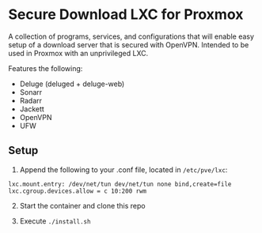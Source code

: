 # Secure Download LXC for Proxmox
A collection of programs, services, and configurations that will enable easy setup of a download server that is secured with OpenVPN.
Intended to be used in Proxmox with an unprivileged LXC.  

Features the following:
- Deluge (deluged + deluge-web)
- Sonarr
- Radarr
- Jackett
- OpenVPN
- UFW

## Setup
1. Append the following to your .conf file, located in `/etc/pve/lxc`:
```
lxc.mount.entry: /dev/net/tun dev/net/tun none bind,create=file
lxc.cgroup.devices.allow = c 10:200 rwm
```

2. Start the container and clone this repo

3. Execute `./install.sh`
